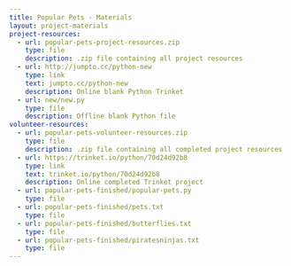 ```yaml
---
title: Popular Pets - Materials
layout: project-materials
project-resources:     
  - url: popular-pets-project-resources.zip
    type: file
    description: .zip file containing all project resources
  - url: http://jumpto.cc/python-new
    type: link
    text: jumpto.cc/python-new
    description: Online blank Python Trinket
  - url: new/new.py
    type: file
    description: Offline blank Python file
volunteer-resources:
  - url: popular-pets-volunteer-resources.zip
    type: file
    description: .zip file containing all completed project resources
  - url: https://trinket.io/python/70d24d92b8
    type: link
    text: trinket.io/python/70d24d92b8
    description: Online completed Trinket project
  - url: popular-pets-finished/popular-pets.py
    type: file
  - url: popular-pets-finished/pets.txt
    type: file
  - url: popular-pets-finished/butterflies.txt
    type: file
  - url: popular-pets-finished/piratesninjas.txt
    type: file
---
```


